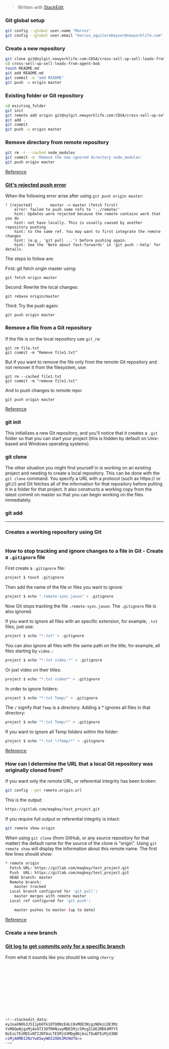 > Written with [StackEdit](https://stackedit.io/).

### Git global setup

```bash
git config --global user.name "Marcos"
git config --global user.email "marcos_aguilerakeyser@newyorklife.com"
```

### Create a new repository

```bash
git clone git@nylgit.newyorklife.com:CDSA/cross-sell-up-sell-leads-from-agent-bob.git
cd cross-sell-up-sell-leads-from-agent-bob
touch README.md
git add README.md
git commit -m "add README"
git push -u origin master
```
### Existing folder or Git repository

```bash
cd existing_folder
git init
git remote add origin git@nylgit.newyorklife.com:CDSA/cross-sell-up-sell-leads-from-agent-bob.git
git add .
git commit
git push -u origin master
```

### Remove directory from remote repository

```bash
git rm -r --cached node_modules
git commit -m 'Remove the now ignored directory node_modules'
git push origin master
```
[Reference](https://gist.github.com/sabarasaba/3080590)

### [Git's rejected push error](https://blog.plover.com/prog/git-ff-error.html)

When the following error arise after using `git push origin master`:


```
! [rejected]        master -> master (fetch first)  
    error: failed to push some refs to '../remote/'  
    hint: Updates were rejected because the remote contains work that you do  
    hint: not have locally. This is usually caused by another repository pushing  
    hint: to the same ref. You may want to first integrate the remote changes  
    hint: (e.g., 'git pull ...') before pushing again.  
    hint: See the 'Note about fast-forwards' in 'git push --help' for details.  
```
The steps to follow are:

First: git fetch origin master using:

```
git fetch origin master
```

Second: Rewrite the local changes:

```
git rebase origin/master
```

Third: Try the push again:

```
git push origin master
```

### Remove a file from a  Git repository

If the file is on the local repository use `git_rm`:

```
git rm file.txt
git commit -m "Remove file1.txt"
```

But if you want to remove the file only from the remote Git repository and not remover it from the filesystem, use:

```
git rm --cached file1.txt
git commit -m "remove file1.txt"
```
And to push changes to remote repo:

```
git push origin master
```
[Reference](https://stackoverflow.com/questions/2047465/how-can-i-delete-a-file-from-git-repo/28772827)

###  git init

This initializes a new Git repository, and you'll notice that it creates a `.git` folder so that you can start your project (this is hidden by default on Unix-based and Windows operating systems).

### git clone

The other situation you might find yourself in is working on an existing project and needing to create a local repository. This can be done with the `git clone` command. You specify a URL with a protocol (such as https:// or git://) and Git fetches all of the information for that repository before putting it in a folder for that project. It also constructs a working copy from the latest commit on master so that you can begin working on the files immediately.

### git add



----

### Creates a working repository using Git

```bash

```

### How to stop tracking and ignore changes to a file in Git - Create a `.gitignore` file
First create a `.gitignore` file:
```bash
project $ touch .gitignore
```
Then add the name of the file or files you want to ignore:
```bash
project $ echo ".remote-sync.jason" > .gitignore
```
Now Git stops tracking the file `.remote-sync.jason`. The `.gitignore` file is also ignored.

If you want to ignore all files with an specific extension, for example, `.txt` files, just use:
```bash
project $ echo "*.txt" > .gitignore
```
You can also ignore all files with the same path on the title, for example, all files starting by `video.`:
```bash
project $ echo "*.txt video.*" > .gitignore
```
Or just video on their titles:
```bash
project $ echo "*.txt video*" > .gitignore
```
In order to ignore folders:
```bash
project $ echo "*.txt Temp/" > .gitignore
```
The `/` signify that `Temp` is a directory. Adding a * ignores all files in that directory:
```bash
project $ echo "*.txt Temp/*" > .gitignore
```
If you want to ignore all Temp folders within the folder:
```bash
project $ echo "*.txt */Temp/*" > .gitignore
```
[Reference](https://www.google.com/search?q=how+to+use+gitignore&rlz=1C1GGRV_enUS765US765&oq=how+to+use+gitignore&aqs=chrome.0.0l6.6549j0j9&sourceid=chrome&ie=UTF-8#kpvalbx=1
)

### How can I determine the URL that a local Git repository was originally cloned from?
If you want only the remote URL, or referential integrity has been broken:
```bash
git config --get remote.origin.url
```
This is the output:
```bash
https://gitlab.com/magkey/test_project.git
```
If you require full output or referential integrity is intact:
```bash
git remote show origin
```
When using `git clone` (from GitHub, or any source repository for that matter) the default name for the source of the clone is "origin". Using `git remote show` will display the information about this remote name. The first few lines should show:
```bash
* remote origin
  Fetch URL: https://gitlab.com/magkey/test_project.git
  Push  URL: https://gitlab.com/magkey/test_project.git
  HEAD branch: master
  Remote branch:
    master tracked
  Local branch configured for 'git pull':
    master merges with remote master
  Local ref configured for 'git push':

    master pushes to master (up to date)
```
[Reference](https://stackoverflow.com/questions/4089430/how-can-i-determine-the-url-that-a-local-git-repository-was-originally-cloned-fr)

### Create a new branch

### [Git log to get commits only for a specific branch](https://stackoverflow.com/questions/14848274/git-log-to-get-commits-only-for-a-specific-branch)

From what it sounds like you should be using `cherry`:

```bash












<!--stackedit_data:
eyJoaXN0b3J5IjpbOTk1OTQ0NzE4LC0xMDE3NjgzNDkzLDE3Mz
YxMDQwNjgsMjAxOTI3OTM4NiwyMDE5Mjc5Mzg2LDE2MDE4MTY5
NzEsLTEzMDIxNTI2NTAsLTE5MjU3MDg0NjAsLTEwNTEzMjU3ND
csMjA0MDI2NzYwOSwyNDI2ODk3MzNdfQ==
-->